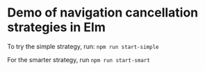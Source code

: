 # Demo of navigation cancellation strategies in Elm

To try the simple strategy, run: `npm run start-simple`

For the smarter strategy, run `npm run start-smart`
